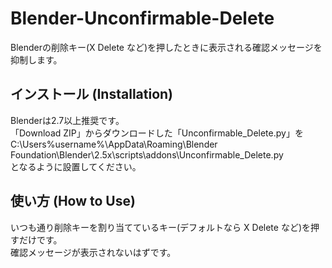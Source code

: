 # Blender-Unconfirmable-Delete
Blenderの削除キー(X Delete など)を押したときに表示される確認メッセージを抑制します。  
## インストール (Installation)
Blenderは2.7以上推奨です。  
「Download ZIP」からダウンロードした「Unconfirmable_Delete.py」を  
C:\Users\%username%\AppData\Roaming\Blender Foundation\Blender\2.5x\scripts\addons\Unconfirmable_Delete.py  
となるように設置してください。  
## 使い方 (How to Use)
いつも通り削除キーを割り当てているキー(デフォルトなら X Delete など)を押すだけです。  
確認メッセージが表示されないはずです。  

